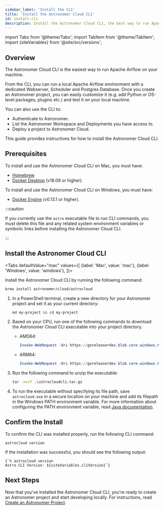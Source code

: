 ```yaml
---
sidebar_label: 'Install the CLI'
title: 'Install the Astronomer Cloud CLI'
id: install-cli
description: Install the Astronomer Cloud CLI, the best way to run Apache Airflow and test data pipelines on your local machine.
---
```


import Tabs from '@theme/Tabs';
import TabItem from '@theme/TabItem';
import {siteVariables} from '@site/src/versions';

## Overview

The Astronomer Cloud CLI is the easiest way to run Apache Airflow on your machine.

From the CLI, you can run a local Apache Airflow environment with a dedicated Webserver, Scheduler and Postgres Database. Once you create an Astronomer project, you can easily customize it (e.g. add Python or OS-level packages, plugins etc.) and test it on your local machine.

You can also use the CLI to:

- Authenticate to Astronomer.
- List the Astronomer Workspace and Deployments you have access to.
- Deploy a project to Astronomer Cloud.

This guide provides instructions for how to install the Astronomer Cloud CLI.

## Prerequisites

To install and use the Astronomer Cloud CLI on Mac, you must have:

- [Homebrew](https://brew.sh/)
- [Docker Desktop](https://docs.docker.com/get-docker/) (v18.09 or higher).

To install and use the Astronomer Cloud CLI on Windows, you must have:

- [Docker Engine](https://docs.docker.com/engine/install/) (v0.13.1 or higher).

:::caution

If you currently use the `astro` executable file to run CLI commands, you must delete this file and any related system environment variables or symbolic links before installing the Astronomer Cloud CLI.

:::

## Install the Astronomer Cloud CLI

<Tabs
    defaultValue="mac"
    values={[
        {label: 'Mac', value: 'mac'},
        {label: 'Windows', value: 'windows'},
    ]}>
<TabItem value="mac">

Install the Astronomer Cloud CLI by running the following command:

```sh
brew install astronomer/cloud/astrocloud
```

</TabItem>

<TabItem value="windows">

1. In a PowerShell terminal, create a new directory for your Astronomer project and set it as your current directory:

    ```powershell
    md my-project && cd my-project
    ```

2. Based on your CPU, run one of the following commands to download the Astronomer Cloud CLI executable into your project directory.

    - AMD64:

        ```powershell
        Invoke-WebRequest -Uri https://goreleaserdev.blob.core.windows.net/goreleaser-test-container/releases/v0.0.2-alpha/cloud-cli_0.0.2-alpha_Windows_x86_64.tar.gz -o astrocloudcli.tar.gz
        ```

    - ARM64:

        ```powershell
        Invoke-WebRequest -Uri https://goreleaserdev.blob.core.windows.net/goreleaser-test-container/releases/v0.0.2-alpha/cloud-cli_0.0.2-alpha_Windows_arm64.tar.gz -OutFile astrocloudcli.tar.gz
        ```

3. Run the following command to unzip the executable:

    ```sh
    tar -xvzf .\astrocloudcli.tar.gz
    ```

4. To run the executable without specifying its file path, save `astrocloud.exe` in a secure location on your machine and add its filepath in the Windows PATH environment variable. For more information about configuring the PATH environment variable, read [Java documentation](https://www.java.com/en/download/help/path.html).

</TabItem>
</Tabs>

## Confirm the Install

To confirm the CLI was installed properly, run the following CLI command:

```
astrocloud version
```

If the installation was successful, you should see the following output:

<pre><code parentName="pre">{`% astrocloud version
Astro CLI Version: ${siteVariables.cliVersion}`}</code></pre>


## Next Steps

Now that you've installed the Astronomer Cloud CLI, you're ready to create an Astronomer project and start developing locally. For instructions, read [Create an Astronomer Project](create-project.md).
